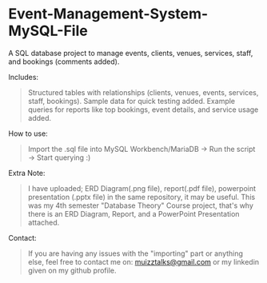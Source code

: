 # Event-Management-System-MySQL-File
A SQL database project to manage events, clients, venues, services, staff, and bookings (comments added).

Includes:
> Structured tables with relationships (clients, venues, events, services, staff, bookings).
> Sample data for quick testing added.
> Example queries for reports like top bookings, event details, and service usage added.

How to use:
> Import the .sql file into MySQL Workbench/MariaDB ->
> Run the script ->
> Start querying :)

Extra Note:
> I have uploaded; ERD Diagram(.png file), report(.pdf file), powerpoint presentation (.pptx file) in the same repository, it may be useful.
> This was my 4th semester "Database Theory" Course project, that's why there is an ERD Diagram, Report, and a PowerPoint Presentation attached.

Contact:
> If you are having any issues with the "importing" part or anything else, feel free to contact me on: muizztalks@gmail.com or my linkedin given on my github profile.  
